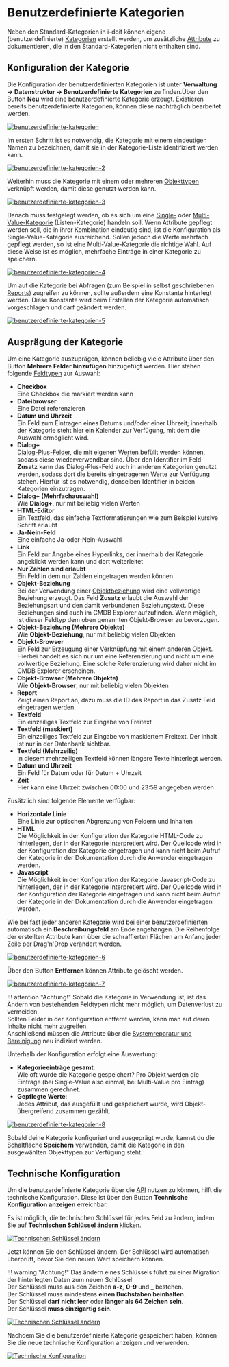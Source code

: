 # Benutzerdefinierte Kategorien

Neben den Standard-Kategorien in i-doit können eigene (benutzerdefinierte) [Kategorien](struktur-it-dokumentation.md) erstellt werden, um zusätzliche [Attribute](struktur-it-dokumentation.md) zu dokumentieren, die in den Standard-Kategorien nicht enthalten sind.

## Konfiguration der Kategorie

Die Konfiguration der benutzerdefinierten Kategorien ist unter **Verwaltung → Datenstruktur → Benutzerdefinierte Kategorien** zu finden.Über den Button **Neu** wird eine benutzerdefinierte Kategorie erzeugt. Existieren bereits benutzerdefinierte Kategorien, können diese nachträglich bearbeitet werden.

[![benutzerdefinierte-kategorien](../assets/images/de/grundlagen/benutzerdefinierte-kategorien/1-bk.png)](../assets/images/de/grundlagen/benutzerdefinierte-kategorien/1-bk.png)

Im ersten Schritt ist es notwendig, die Kategorie mit einem eindeutigen Namen zu bezeichnen, damit sie in der Kategorie-Liste identifiziert werden kann.

[![benutzerdefinierte-kategorien-2](../assets/images/de/grundlagen/benutzerdefinierte-kategorien/2-bk.png)](../assets/images/de/grundlagen/benutzerdefinierte-kategorien/2-bk.png)

Weiterhin muss die Kategorie mit einem oder mehreren [Objekttypen](struktur-it-dokumentation.md) verknüpft werden, damit diese genutzt werden kann.

[![benutzerdefinierte-kategorien-3](../assets/images/de/grundlagen/benutzerdefinierte-kategorien/3-bk.png)](../assets/images/de/grundlagen/benutzerdefinierte-kategorien/3-bk.png)

Danach muss festgelegt werden, ob es sich um eine [Single-](struktur-it-dokumentation.md) oder [Multi-Value-Kategorie](struktur-it-dokumentation.md) (Listen-Kategorie) handeln soll. Wenn Attribute gepflegt werden soll, die in ihrer Kombination eindeutig sind, ist die Konfiguration als Single-Value-Kategorie ausreichend. Sollen jedoch die Werte mehrfach gepflegt werden, so ist eine Multi-Value-Kategorie die richtige Wahl. Auf diese Weise ist es möglich, mehrfache Einträge in einer Kategorie zu speichern.

[![benutzerdefinierte-kategorien-4](../assets/images/de/grundlagen/benutzerdefinierte-kategorien/4-bk.png)](../assets/images/de/grundlagen/benutzerdefinierte-kategorien/4-bk.png)

Um auf die Kategorie bei Abfragen (zum Beispiel in selbst geschriebenen [Reports](../auswertungen/report-manager.md)) zugreifen zu können, sollte außerdem eine Konstante hinterlegt werden. Diese Konstante wird beim Erstellen der Kategorie automatisch vorgeschlagen und darf geändert werden.

[![benutzerdefinierte-kategorien-5](../assets/images/de/grundlagen/benutzerdefinierte-kategorien/5-bk.png)](../assets/images/de/grundlagen/benutzerdefinierte-kategorien/5-bk.png)

## Ausprägung der Kategorie

Um eine Kategorie auszuprägen, können beliebig viele Attribute über den Button **Mehrere Felder hinzufügen** hinzugefügt werden. Hier stehen folgende [Feldtypen](attributfelder.md) zur Auswahl:

-   **Checkbox**<br>
    Eine Checkbox die markiert werden kann
-   **Dateibrowser**<br>
    Eine Datei referenzieren
-   **Datum und Uhrzeit**<br>
    Ein Feld zum Eintragen eines Datums und/oder einer Uhrzeit; innerhalb der Kategorie steht hier ein Kalender zur Verfügung, mit dem die Auswahl ermöglicht wird.
-   **Dialog+**<br>
    [Dialog-Plus-Felder](dialog-admin.md), die mit eigenen Werten befüllt werden können, sodass diese wiederverwendbar sind. Über den Identifier im Feld **Zusatz** kann das Dialog-Plus-Feld auch in anderen Kategorien genutzt werden, sodass dort die bereits eingetragenen Werte zur Verfügung stehen. Hierfür ist es notwendig, denselben Identifier in beiden Kategorien einzutragen.
-   **Dialog+ (Mehrfachauswahl)**<br>
    Wie **Dialog+**, nur mit beliebig vielen Werten
-   **HTML-Editor**<br>
    Ein Textfeld, das einfache Textformatierungen wie zum Beispiel kursive Schrift erlaubt
-   **Ja-Nein-Feld**<br>
    Eine einfache Ja-oder-Nein-Auswahl
-   **Link**<br>
    Ein Feld zur Angabe eines Hyperlinks, der innerhalb der Kategorie angeklickt werden kann und dort weiterleitet
-   **Nur Zahlen sind erlaubt**<br>
    Ein Feld in dem nur Zahlen eingetragen werden können.
-   **Objekt-Beziehung**<br>
    Bei der Verwendung einer [Objektbeziehung](objekt-beziehungen.md) wird eine vollwertige Beziehung erzeugt. Das Feld **Zusatz** erlaubt die Auswahl der Beziehungsart und den damit verbundenen Beziehungstext. Diese Beziehungen sind auch im CMDB Explorer aufzufinden. Wenn möglich, ist dieser Feldtyp dem oben genannten Objekt-Browser zu bevorzugen.
-   **Objekt-Beziehung (Mehrere Objekte)**<br>
    Wie **Objekt-Beziehung**, nur mit beliebig vielen Objekten
-   **Objekt-Browser**<br>
    Ein Feld zur Erzeugung einer Verknüpfung mit einem anderen Objekt. Hierbei handelt es sich nur um eine Referenzierung und nicht um eine vollwertige Beziehung. Eine solche Referenzierung wird daher nicht im CMDB Explorer erscheinen.
-   **Objekt-Browser (Mehrere Objekte)**<br>
    Wie **Objekt-Browser**, nur mit beliebig vielen Objekten
-   **Report**<br>
    Zeigt einen Report an, dazu muss die ID des Report in das Zusatz Feld eingetragen werden.
-   **Textfeld**<br>
    Ein einzeiliges Textfeld zur Eingabe von Freitext
-   **Textfeld (maskiert)**<br>
    Ein einzeiliges Textfeld zur Eingabe von maskiertem Freitext. Der Inhalt ist nur in der Datenbank sichtbar.
-   **Textfeld (Mehrzeilig)**<br>
    In diesem mehrzeiligen Textfeld können längere Texte hinterlegt werden.
-   **Datum und Uhrzeit**<br>
    Ein Feld für Datum oder für Datum + Uhrzeit
-   **Zeit**<br>
    Hier kann eine Uhrzeit zwischen 00:00 und 23:59 angegeben werden

Zusätzlich sind folgende Elemente verfügbar:

-   **Horizontale Linie**<br>
    Eine Linie zur optischen Abgrenzung von Feldern und Inhalten
-   **HTML**<br>
    Die Möglichkeit in der Konfiguration der Kategorie HTML-Code zu hinterlegen, der in der Kategorie interpretiert wird. Der Quellcode wird in der Konfiguration der Kategorie eingetragen und kann nicht beim Aufruf der Kategorie in der Dokumentation durch die Anwender eingetragen werden.
-   **Javascript**<br>
    Die Möglichkeit in der Konfiguration der Kategorie Javascript-Code zu hinterlegen, der in der Kategorie interpretiert wird. Der Quellcode wird in der Konfiguration der Kategorie eingetragen und kann nicht beim Aufruf der Kategorie in der Dokumentation durch die Anwender eingetragen werden.

Wie bei fast jeder anderen Kategorie wird bei einer benutzerdefinierten automatisch ein **Beschreibungsfeld** am Ende angehangen.
Die Reihenfolge der erstellten Attribute kann über die schraffierten Flächen am Anfang jeder Zeile per Drag'n'Drop verändert werden.

[![benutzerdefinierte-kategorien-6](../assets/images/de/grundlagen/benutzerdefinierte-kategorien/6-bk.gif)](../assets/images/de/grundlagen/benutzerdefinierte-kategorien/6-bk.gif)

Über den Button **Entfernen** können Attribute gelöscht werden.

[![benutzerdefinierte-kategorien-7](../assets/images/de/grundlagen/benutzerdefinierte-kategorien/7-bk.gif)](../assets/images/de/grundlagen/benutzerdefinierte-kategorien/7-bk.gif)

!!! attention "Achtung!"
    Sobald die Kategorie in Verwendung ist, ist das Ändern von bestehenden Feldtypen nicht mehr möglich, um Datenverlust zu vermeiden.<br>
    Sollten Felder in der Konfiguration entfernt werden, kann man auf deren Inhalte nicht mehr zugreifen.<br>
    Anschließend müssen die Attribute über die [Systemreparatur und Bereinigung](../administration/verwaltung/mandanten-name-verwaltung/systemreparatur-und-bereinigung.md) neu indiziert werden.

Unterhalb der Konfiguration erfolgt eine Auswertung:

-   **Kategorieeinträge gesamt**:<br> Wie oft wurde die Kategorie gespeichert? Pro Objekt werden die Einträge (bei Single-Value also einmal, bei Multi-Value pro Eintrag) zusammen gerechnet.
-   **Gepflegte Werte**:<br> Jedes Attribut, das ausgefüllt und gespeichert wurde, wird Objekt-übergreifend zusammen gezählt.

[![benutzerdefinierte-kategorien-8](../assets/images/de/grundlagen/benutzerdefinierte-kategorien/8-bk.png)](../assets/images/de/grundlagen/benutzerdefinierte-kategorien/8-bk.png)

Sobald deine Kategorie konfiguriert und ausgeprägt wurde, kannst du die Schaltfläche **Speichern** verwenden, damit die Kategorie in den ausgewählten Objekttypen zur Verfügung steht.

## Technische Konfiguration

Um die benutzerdefinierte Kategorie über die [API](../i-doit-pro-add-ons/api/index.md) nutzen zu können, hilft die technische Konfiguration. Diese ist über den Button **Technische Konfiguration anzeigen** erreichbar.

Es ist möglich, die technischen Schlüssel für jedes Feld zu ändern, indem Sie auf **Technischen Schlüssel ändern** klicken.

[![Technischen Schlüssel ändern](../assets/images/de/grundlagen/benutzerdefinierte-kategorien/9-bk.png)](../assets/images/de/grundlagen/benutzerdefinierte-kategorien/9-bk.png)

Jetzt können Sie den Schlüssel ändern. Der Schlüssel wird automatisch überprüft, bevor Sie den neuen Wert speichern können.

!!! warning "Achtung!"
    Das ändern eines Schlüssels führt zu einer Migration der hinterlegten Daten zum neuen Schlüssel<br>
    Der Schlüssel muss aus den Zeichen **a-z**, **0-9** und **_** bestehen.<br>
    Der Schlüssel muss mindestens **einen Buchstaben beinhalten**.<br>
    Der Schlüssel **darf nicht leer** oder **länger als 64 Zeichen sein**.<br>
    Der Schlüssel **muss einzigartig sein**.

[![Technischen Schlüssel ändern](../assets/images/de/grundlagen/benutzerdefinierte-kategorien/10-bk.png)](../assets/images/de/grundlagen/benutzerdefinierte-kategorien/10-bk.png)

Nachdem Sie die benutzerdefinierte Kategorie gespeichert haben, können Sie die neue technische Konfiguration anzeigen und verwenden.

[![Technische Konfiguration](../assets/images/de/grundlagen/benutzerdefinierte-kategorien/11-bk.png)](../assets/images/de/grundlagen/benutzerdefinierte-kategorien/11-bk.png)
